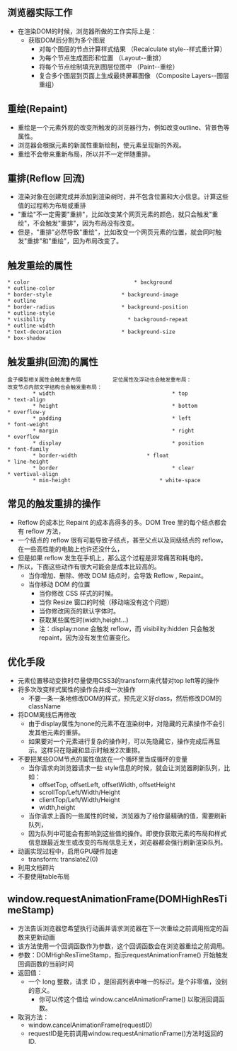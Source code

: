 ## 浏览器实际工作
* 在渲染DOM的时候，浏览器所做的工作实际上是：
  * 获取DOM后分割为多个图层
	* 对每个图层的节点计算样式结果		（Recalculate style--样式重计算）
	* 为每个节点生成图形和位置			（Layout--重排）
	* 将每个节点绘制填充到图层位图中		（Paint--重绘）
	* 复合多个图层到页面上生成最终屏幕图像	（Composite Layers--图层重组）

## 重绘(Repaint)
* 重绘是一个元素外观的改变所触发的浏览器行为，例如改变outline、背景色等属性。
* 浏览器会根据元素的新属性重新绘制，使元素呈现新的外观。
* 重绘不会带来重新布局，所以并不一定伴随重排。

## 重排(Reflow 回流)
* 渲染对象在创建完成并添加到渲染树时，并不包含位置和大小信息。计算这些值的过程称为布局或重排
* "重绘"不一定需要"重排"，比如改变某个网页元素的颜色，就只会触发"重绘"，不会触发"重排"，因为布局没有改变。
* 但是，"重排"必然导致"重绘"，比如改变一个网页元素的位置，就会同时触发"重排"和"重绘"，因为布局改变了。

## 触发重绘的属性
    * color								    * background									    * outline-color
    * border-style						* background-image								* outline
    * border-radius						* background-position							* outline-style
    * visibility						  * background-repeat								* outline-width
    * text-decoration					* background-size							  	* box-shadow

## 触发重排(回流)的属性
	盒子模型相关属性会触发重布局			定位属性及浮动也会触发重布局：				改变节点内部文字结构也会触发重布局：
			* width							            * top									      	* text-align
			* height						            * bottom							    		* overflow-y
			* padding						            * left								    		* font-weight
			* margin						            * right								    		* overflow
			* display						            * position						    		* font-family
			* border-width			            * float								    		* line-height
			* border						            * clear								    		* vertival-align
			* min-height				            * white-space

## 常见的触发重排的操作
* Reflow 的成本比 Repaint 的成本高得多的多。DOM Tree 里的每个结点都会有 reflow 方法，
* 一个结点的 reflow 很有可能导致子结点，甚至父点以及同级结点的 reflow。在一些高性能的电脑上也许还没什么，
* 但是如果 reflow 发生在手机上，那么这个过程是非常痛苦和耗电的。
* 所以，下面这些动作有很大可能会是成本比较高的。
  * 当你增加、删除、修改 DOM 结点时，会导致 Reflow , Repaint。
  * 当你移动 DOM 的位置
	* 当你修改 CSS 样式的时候。
	* 当你 Resize 窗口的时候（移动端没有这个问题）
	* 当你修改网页的默认字体时。
	* 获取某些属性时(width,height...)
	* 注：display:none 会触发 reflow，而 visibility:hidden 只会触发 repaint，因为没有发生位置变化。

## 优化手段
* 元素位置移动变换时尽量使用CSS3的transform来代替对top left等的操作
* 将多次改变样式属性的操作合并成一次操作
  * 不要一条一条地修改DOM的样式，预先定义好class，然后修改DOM的className
* 将DOM离线后再修改
  * 由于display属性为none的元素不在渲染树中，对隐藏的元素操作不会引发其他元素的重排。
  * 如果要对一个元素进行复杂的操作时，可以先隐藏它，操作完成后再显示。这样只在隐藏和显示时触发2次重排。
* 不要把某些DOM节点的属性值放在一个循环里当成循环的变量
  * 当你请求向浏览器请求一些 style信息的时候，就会让浏览器刷新队列，比如：
    * offsetTop, offsetLeft, offsetWidth, offsetHeight
    * scrollTop/Left/Width/Height
    * clientTop/Left/Width/Height
    * width,height
  * 当你请求上面的一些属性的时候，浏览器为了给你最精确的值，需要刷新队列，
  * 因为队列中可能会有影响到这些值的操作。即使你获取元素的布局和样式信息跟最近发生或改变的布局信息无关，浏览器都会强行刷新渲染队列。
* 动画实现过程中，启用GPU硬件加速	
  * transform: translateZ(0)
* 利用文档碎片
* 不要使用table布局

## window.requestAnimationFrame(DOMHighResTimeStamp)
* 方法告诉浏览器您希望执行动画并请求浏览器在下一次重绘之前调用指定的函数来更新动画
* 该方法使用一个回调函数作为参数，这个回调函数会在浏览器重绘之前调用。
* 参数：DOMHighResTimeStamp，指示requestAnimationFrame() 开始触发回调函数的当前时间
* 返回值：
  * 一个 long 整数，请求 ID ，是回调列表中唯一的标识。是个非零值，没别的意义。
	* 你可以传这个值给 window.cancelAnimationFrame() 以取消回调函数。
* 取消方法：
  * window.cancelAnimationFrame(requestID)
  * requestID是先前调用window.requestAnimationFrame()方法时返回的ID.
